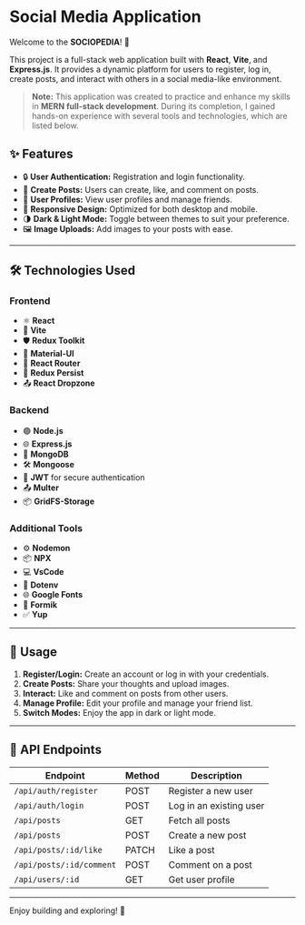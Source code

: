 # Social Media Application

Welcome to the **SOCIOPEDIA**! 🎉

This project is a full-stack web application built with **React**, **Vite**, and **Express.js**. It provides a dynamic platform for users to register, log in, create posts, and interact with others in a social media-like environment.

> **Note:** This application was created to practice and enhance my skills in **MERN full-stack development**. During its completion, I gained hands-on experience with several tools and technologies, which are listed below.



## ✨ Features

- 🔒 **User Authentication:** Registration and login functionality.
- 📝 **Create Posts:** Users can create, like, and comment on posts.
- 👤 **User Profiles:** View user profiles and manage friends.
- 📱 **Responsive Design:** Optimized for both desktop and mobile.
- 🌗 **Dark & Light Mode:** Toggle between themes to suit your preference.
- 🖼️ **Image Uploads:** Add images to your posts with ease.

---

## 🛠️ Technologies Used

### **Frontend**
- ⚛️ **React**
- 🚀 **Vite**
- 🛡️ **Redux Toolkit**
- 🎨 **Material-UI**
- 🔀 **React Router**
- 💾 **Redux Persist**
- 📤 **React Dropzone**

### **Backend**
- 🟢 **Node.js**
- 🌐 **Express.js**
- 🍃 **MongoDB**
- 🛠️ **Mongoose**
- 🔑 **JWT** for secure authentication
- 📤 **Multer**
- 📦 **GridFS-Storage**

### **Additional Tools**
- ⚙️ **Nodemon**
- 📦 **NPX**
- 💻 **VsCode**
- 🔐 **Dotenv**
- 🌐 **Google Fonts**
- 📝 **Formik**
- ✅ **Yup**

---


## 🚀 Usage

1. **Register/Login:** Create an account or log in with your credentials.
2. **Create Posts:** Share your thoughts and upload images.
3. **Interact:** Like and comment on posts from other users.
4. **Manage Profile:** Edit your profile and manage your friend list.
5. **Switch Modes:** Enjoy the app in dark or light mode.

---

## 📡 API Endpoints

| Endpoint                | Method | Description                   |
|-------------------------|--------|-------------------------------|
| `/api/auth/register`    | POST   | Register a new user           |
| `/api/auth/login`       | POST   | Log in an existing user       |
| `/api/posts`            | GET    | Fetch all posts               |
| `/api/posts`            | POST   | Create a new post             |
| `/api/posts/:id/like`   | PATCH  | Like a post                   |
| `/api/posts/:id/comment`| POST   | Comment on a post             |
| `/api/users/:id`        | GET    | Get user profile              |

---



Enjoy building and exploring! 🚀

